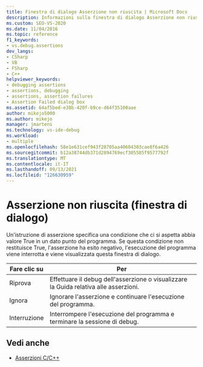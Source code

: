 ```yaml
---
title: Finestra di dialogo Asserzione non riuscita | Microsoft Docs
description: Informazioni sulla finestra di dialogo Asserzione non riuscita, che è una finestra di dialogo che può essere visualizzata nell'interfaccia utente di debug di Visual Studio.
ms.custom: SEO-VS-2020
ms.date: 11/04/2016
ms.topic: reference
f1_keywords:
- vs.debug.assertions
dev_langs:
- CSharp
- VB
- FSharp
- C++
helpviewer_keywords:
- debugging assertions
- assertions, debugging
- assertions, assertion failures
- Assertion Failed dialog box
ms.assetid: 64af5bed-e38b-420f-b9ce-d64f35100aae
author: mikejo5000
ms.author: mikejo
manager: jmartens
ms.technology: vs-ide-debug
ms.workload:
- multiple
ms.openlocfilehash: 58e1e631cef943f28705aa40604303cae8f6a426
ms.sourcegitcommit: b12a38744db371d2894769ecf305585f9577792f
ms.translationtype: MT
ms.contentlocale: it-IT
ms.lasthandoff: 09/13/2021
ms.locfileid: "126630959"
---
```

# <a name="assertion-failed-dialog-box"></a>Asserzione non riuscita (finestra di dialogo)
Un'istruzione di asserzione specifica una condizione che ci si aspetta abbia valore True in un dato punto del programma. Se questa condizione non restituisce True, l'asserzione ha esito negativo, l'esecuzione del programma viene interrotta e viene visualizzata questa finestra di dialogo.

|Fare clic su|Per|
|-----------|--------|
|Riprova|Effettuare il debug dell'asserzione o visualizzare la Guida relativa alle asserzioni.|
|Ignora|Ignorare l'asserzione e continuare l'esecuzione del programma.|
|Interruzione|Interrompere l'esecuzione del programma e terminare la sessione di debug.|

## <a name="see-also"></a>Vedi anche

- [Asserzioni C/C++](../debugger/c-cpp-assertions.md)